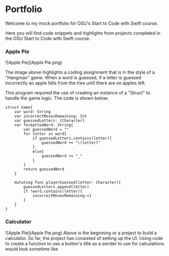 # **Portfolio**

Welcome to my mock portfolio for OSU's Start to Code with Swift course.

Here you will find code snippets and highlights from projects completed in the OSU Start to Code with Swift course.


### **Apple Pie**
![Apple Pie](Apple Pie.png)

The image above highlights a coding assignment that is in the style of a "Hangman" game. When a word is guessed, if a letter is guessed incorrectly an apple falls from the tree until there are no apples left.

This program required the use of creating an instance of a "Struct" to handle the game logic. The code is shown below:

```
struct Game{
    var word: String
    var incorrectMovesRemaining: Int
    var guessedLetters: [Character]
    var formattedWord: String{
        var guessedWord = ""
        for letter in word{
            if guessedLetters.contains(letter){
                guessedWord += "\(letter)"
            }
            else{
                guessedWord += "_"
            }
        }
        return guessedWord
    }

    mutating func playerGuessed(letter: Character){
        guessedLetters.append(letter)
        if !word.contains(letter){
            incorrectMovesRemaining-=1
        }
    }
}
```

### **Calculator**
![Apple Pie](Apple Pie.png)
Above is the beginning or a project to build a calculator. So far, the project has consisted of setting up the UI. Using code to create a function to use a button's title as a sender to use for calculations would look sometime like

